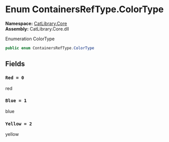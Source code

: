 # Enum ContainersRefType.ColorType

__Namespace:__ [CatLibrary.Core](CatLibrary.Core.md)  
__Assembly:__ CatLibrary.Core.dll

Enumeration ColorType

```csharp
public enum ContainersRefType.ColorType
```

## Fields

### `Red = 0`

red

### `Blue = 1`

blue

### `Yellow = 2`

yellow

